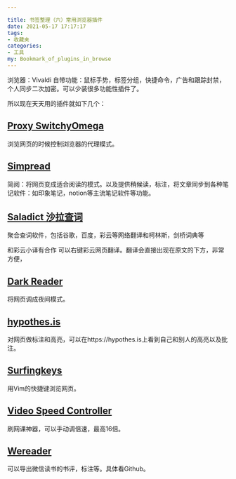 ```yaml
---

title: 书签整理（六）常用浏览器插件
date: 2021-05-17 17:17:17
tags: 
- 收藏夹 
categories: 
- 工具
my: Bookmark_of_plugins_in_browse
---
```


浏览器：Vivaldi
自带功能：鼠标手势，标签分组，快捷命令，广告和跟踪封禁，个人同步二次加密。可以少装很多功能性插件了。

所以现在天天用的插件就如下几个：

## [Proxy SwitchyOmega](https://chrome.google.com/webstore/detail/proxy-switchyomega/padekgcemlokbadohgkifijomclgjgif)

浏览网页的时候控制浏览器的代理模式。

## [Simpread](https://simpread.pro)

简阅：将网页变成适合阅读的模式。以及提供稍候读，标注，将文章同步到各种笔记软件：如印象笔记，notion等主流笔记软件等功能。

## [Saladict 沙拉查词](https://saladict.crimx.com/)

聚合查词软件，包括谷歌，百度，彩云等网络翻译和柯林斯，剑桥词典等

 和彩云小译有合作 可以右键彩云网页翻译。翻译会直接出现在原文的下方，非常方便，

## [Dark Reader](https://chrome.google.com/webstore/detail/dark-reader/eimadpbcbfnmbkopoojfekhnkhdbieeh)

将网页调成夜间模式。

## [hypothes.is](https://hypothes.is)

对网页做标注和高亮，可以在https://hypothes.is上看到自己和别人的高亮以及批注。

## [Surfingkeys](https://chrome.google.com/webstore/detail/surfingkeys/gfbliohnnapiefjpjlpjnehglfpaknnc)

用Vim的快捷键浏览网页。

## [Video Speed Controller](https://chrome.google.com/webstore/detail/video-speed-controller/nffaoalbilbmmfgbnbgppjihopabppdk)

刷网课神器，可以手动调倍速，最高16倍。

## [Wereader](https://github.com/Higurashi-kagome/wereader)

可以导出微信读书的书评，标注等。具体看Github。
